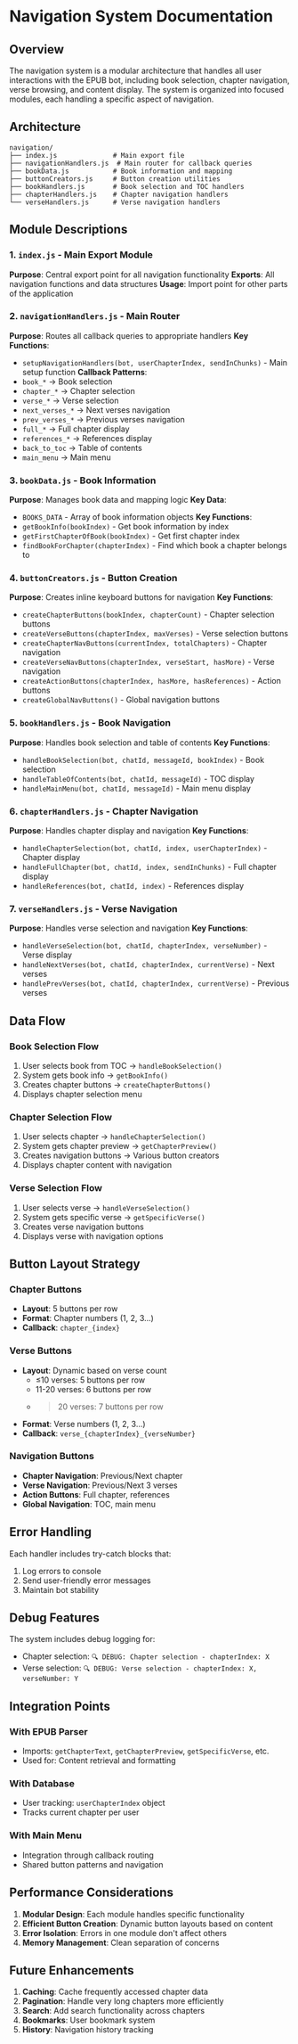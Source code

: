 # Navigation System Documentation

## Overview

The navigation system is a modular architecture that handles all user interactions with the EPUB bot, including book selection, chapter navigation, verse browsing, and content display. The system is organized into focused modules, each handling a specific aspect of navigation.

## Architecture

```
navigation/
├── index.js              # Main export file
├── navigationHandlers.js  # Main router for callback queries
├── bookData.js           # Book information and mapping
├── buttonCreators.js     # Button creation utilities
├── bookHandlers.js       # Book selection and TOC handlers
├── chapterHandlers.js    # Chapter navigation handlers
└── verseHandlers.js      # Verse navigation handlers
```

## Module Descriptions

### 1. `index.js` - Main Export Module
**Purpose**: Central export point for all navigation functionality
**Exports**: All navigation functions and data structures
**Usage**: Import point for other parts of the application

### 2. `navigationHandlers.js` - Main Router
**Purpose**: Routes all callback queries to appropriate handlers
**Key Functions**:
- `setupNavigationHandlers(bot, userChapterIndex, sendInChunks)` - Main setup function
**Callback Patterns**:
- `book_*` → Book selection
- `chapter_*` → Chapter selection
- `verse_*` → Verse selection
- `next_verses_*` → Next verses navigation
- `prev_verses_*` → Previous verses navigation
- `full_*` → Full chapter display
- `references_*` → References display
- `back_to_toc` → Table of contents
- `main_menu` → Main menu

### 3. `bookData.js` - Book Information
**Purpose**: Manages book data and mapping logic
**Key Data**:
- `BOOKS_DATA` - Array of book information objects
**Key Functions**:
- `getBookInfo(bookIndex)` - Get book information by index
- `getFirstChapterOfBook(bookIndex)` - Get first chapter index
- `findBookForChapter(chapterIndex)` - Find which book a chapter belongs to

### 4. `buttonCreators.js` - Button Creation
**Purpose**: Creates inline keyboard buttons for navigation
**Key Functions**:
- `createChapterButtons(bookIndex, chapterCount)` - Chapter selection buttons
- `createVerseButtons(chapterIndex, maxVerses)` - Verse selection buttons
- `createChapterNavButtons(currentIndex, totalChapters)` - Chapter navigation
- `createVerseNavButtons(chapterIndex, verseStart, hasMore)` - Verse navigation
- `createActionButtons(chapterIndex, hasMore, hasReferences)` - Action buttons
- `createGlobalNavButtons()` - Global navigation buttons

### 5. `bookHandlers.js` - Book Navigation
**Purpose**: Handles book selection and table of contents
**Key Functions**:
- `handleBookSelection(bot, chatId, messageId, bookIndex)` - Book selection
- `handleTableOfContents(bot, chatId, messageId)` - TOC display
- `handleMainMenu(bot, chatId, messageId)` - Main menu display

### 6. `chapterHandlers.js` - Chapter Navigation
**Purpose**: Handles chapter display and navigation
**Key Functions**:
- `handleChapterSelection(bot, chatId, index, userChapterIndex)` - Chapter display
- `handleFullChapter(bot, chatId, index, sendInChunks)` - Full chapter display
- `handleReferences(bot, chatId, index)` - References display

### 7. `verseHandlers.js` - Verse Navigation
**Purpose**: Handles verse selection and navigation
**Key Functions**:
- `handleVerseSelection(bot, chatId, chapterIndex, verseNumber)` - Verse display
- `handleNextVerses(bot, chatId, chapterIndex, currentVerse)` - Next verses
- `handlePrevVerses(bot, chatId, chapterIndex, currentVerse)` - Previous verses

## Data Flow

### Book Selection Flow
1. User selects book from TOC → `handleBookSelection()`
2. System gets book info → `getBookInfo()`
3. Creates chapter buttons → `createChapterButtons()`
4. Displays chapter selection menu

### Chapter Selection Flow
1. User selects chapter → `handleChapterSelection()`
2. System gets chapter preview → `getChapterPreview()`
3. Creates navigation buttons → Various button creators
4. Displays chapter content with navigation

### Verse Selection Flow
1. User selects verse → `handleVerseSelection()`
2. System gets specific verse → `getSpecificVerse()`
3. Creates verse navigation buttons
4. Displays verse with navigation options

## Button Layout Strategy

### Chapter Buttons
- **Layout**: 5 buttons per row
- **Format**: Chapter numbers (1, 2, 3...)
- **Callback**: `chapter_{index}`

### Verse Buttons
- **Layout**: Dynamic based on verse count
  - ≤10 verses: 5 buttons per row
  - 11-20 verses: 6 buttons per row
  - >20 verses: 7 buttons per row
- **Format**: Verse numbers (1, 2, 3...)
- **Callback**: `verse_{chapterIndex}_{verseNumber}`

### Navigation Buttons
- **Chapter Navigation**: Previous/Next chapter
- **Verse Navigation**: Previous/Next 3 verses
- **Action Buttons**: Full chapter, references
- **Global Navigation**: TOC, main menu

## Error Handling

Each handler includes try-catch blocks that:
1. Log errors to console
2. Send user-friendly error messages
3. Maintain bot stability

## Debug Features

The system includes debug logging for:
- Chapter selection: `🔍 DEBUG: Chapter selection - chapterIndex: X`
- Verse selection: `🔍 DEBUG: Verse selection - chapterIndex: X, verseNumber: Y`

## Integration Points

### With EPUB Parser
- Imports: `getChapterText`, `getChapterPreview`, `getSpecificVerse`, etc.
- Used for: Content retrieval and formatting

### With Database
- User tracking: `userChapterIndex` object
- Tracks current chapter per user

### With Main Menu
- Integration through callback routing
- Shared button patterns and navigation

## Performance Considerations

1. **Modular Design**: Each module handles specific functionality
2. **Efficient Button Creation**: Dynamic button layouts based on content
3. **Error Isolation**: Errors in one module don't affect others
4. **Memory Management**: Clean separation of concerns

## Future Enhancements

1. **Caching**: Cache frequently accessed chapter data
2. **Pagination**: Handle very long chapters more efficiently
3. **Search**: Add search functionality across chapters
4. **Bookmarks**: User bookmark system
5. **History**: Navigation history tracking
